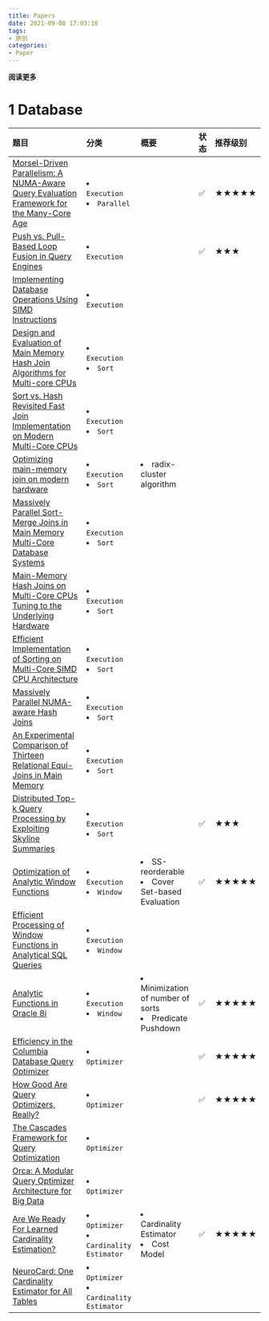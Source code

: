 ```yaml
---
title: Papers
date: 2021-09-08 17:03:18
tags: 
- 原创
categories: 
- Paper
---
```


**阅读更多**

<!--more-->

# 1 Database

| 题目 | 分类 | 概要 | 状态 | 推荐级别 |
|:--|:--|:--|:--|:--|
| [Morsel-Driven Parallelism: A NUMA-Aware Query Evaluation Framework for the Many-Core Age](/resources/paper/Morsel-Driven-Parallelism-A-NUMA-Aware-Query-Evaluation-Framework-for-the-Many-CoreAge.pdf) | <li>`Execution`</li><li>`Parallel`</li> |  | ✅ | ★★★★★ |
| [Push vs. Pull-Based Loop Fusion in Query Engines](/resources/paper/Push-vs-Pull-Based-Loop-Fusion-in-Query-Engines.pdf) | <li>`Execution`</li> |  | ✅ | ★★★ |
| [Implementing Database Operations Using SIMD Instructions](http://www.cs.columbia.edu/~kar/pubsk/simd.pdf) | <li>`Execution`</li> |  |  |  |
| [Design and Evaluation of Main Memory Hash Join Algorithms for Multi-core CPUs](/resources/paper/Design-and-Evaluation-of-Main-Memory-Hash-Join-Algorithms-for-Multi-core-CPUs.pdf) | <li>`Execution`</li><li>`Sort`</li> |  |  |  |
| [Sort vs. Hash Revisited Fast Join Implementation on Modern Multi-Core CPUs](/resources/paper/Sort-vs.-Hash-Revisited-Fast-Join-Implementation-on-Modern-Multi-Core-CPUs.pdf) | <li>`Execution`</li><li>`Sort`</li> |  |  |  |
| [Optimizing main-memory join on modern hardware](https://ieeexplore.ieee.org/abstract/document/1019210/) | <li>`Execution`</li><li>`Sort`</li> | <li>radix-cluster algorithm</li> |  |  |
| [Massively Parallel Sort-Merge Joins in Main Memory Multi-Core Database Systems](/resources/paper/Massively-Parallel-Sort-Merge-Joins-in-Main-Memory-Multi-Core-Database-Systems.pdf) | <li>`Execution`</li><li>`Sort`</li> |  |  |  |
| [Main-Memory Hash Joins on Multi-Core CPUs Tuning to the Underlying Hardware](/resources/paper/Main-Memory-Hash-Joins-on-Multi-Core-CPUs-Tuning-to-the-Underlying-Hardware.pdf) | <li>`Execution`</li><li>`Sort`</li> |  |  |  |
| [Efficient Implementation of Sorting on Multi-Core SIMD CPU Architecture](/resources/paper/Efficient-Implementation-of-Sorting-on-Multi-Core-SIMD-CPU-Architecture.pdf) | <li>`Execution`</li><li>`Sort`</li> |  |  |  |
| [Massively Parallel NUMA-aware Hash Joins](/resources/paper/Massively-Parallel-NUMA-aware-Hash-Joins.pdf) | <li>`Execution`</li><li>`Sort`</li> |  |  |  |
| [An Experimental Comparison of Thirteen Relational Equi-Joins in Main Memory](/resources/paper/An-Experimental-Comparison-of-Thirteen-Relational-Equi-Joins-in-Main-Memory.pdf) | <li>`Execution`</li><li>`Sort`</li> |  |  |  |
| [Distributed Top-k Query Processing by Exploiting Skyline Summaries](/resources/paper/Distributed-Top-k-Query-Processing-by-Exploiting-Skyline-Summaries.pdf) | <li>`Execution`</li><li>`Sort`</li> |  | ✅ | ★★★ |
| [Optimization of Analytic Window Functions](/resources/paper/Optimization-of-Analytic-Window-Functions.pdf) | <li>`Execution`</li><li>`Window`</li> | <li>SS-reorderable</li><li>Cover Set-based Evaluation</li> | ✅ | ★★★★★ |
| [Efficient Processing of Window Functions in Analytical SQL Queries](/resources/paper/Efficient-Processing-of-Window-Functions-in-Analytical-SQL-Queries.pdf) | <li>`Execution`</li><li>`Window`</li> |  |  |  |
| [Analytic Functions in Oracle 8i](/resources/paper/Analytic-Functions-in-Oracle-8i.pdf) | <li>`Execution`</li><li>`Window`</li> | <li>Minimization of number of sorts</li><li>Predicate Pushdown</li> | ✅ | ★★★★★ |
| [Efficiency in the Columbia Database Query Optimizer](/resources/paper/Efficiency-In-The-Columbia-Database-Query-Optimizer.pdf) | <li>`Optimizer`</li> |  | ✅ | ★★★★★ |
| [How Good Are Query Optimizers, Really?](/resources/paper/How-Good-Are-Query-Optimizers.pdf) | <li>`Optimizer`</li> |  | ✅ | ★★★★★ |
| [The Cascades Framework for Query Optimization](/resources/paper/The-Cascades-Framework-For-Query-Optimization.pdf) | <li>`Optimizer`</li> |  |  |  |
| [Orca: A Modular Query Optimizer Architecture for Big Data](/resources/paper/Orca-A-Modular-Query-Optimizer-Architecture-For-Big-Data.pdf) | <li>`Optimizer`</li> |  |  |  |
| [Are We Ready For Learned Cardinality Estimation?](/resources/paper/Are-We-Ready-For-Learned-Cardinality-Estimation.pdf) | <li>`Optimizer`</li><li>`Cardinality Estimator`</li> | <li>Cardinality Estimator</li><li>Cost Model</li> | ✅ | ★★★★★ |
| [NeuroCard: One Cardinality Estimator for All Tables](/resources/paper/NeuroCard-One-Cardinality-Estimator-for-All-Tables.pdf) | <li>`Optimizer`</li><li>`Cardinality Estimator`</li> |  |  |  |
